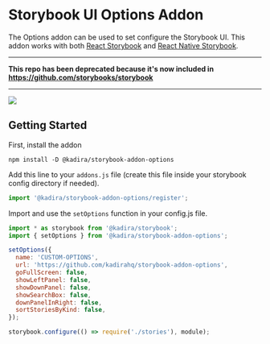 # Storybook UI Options Addon

The Options addon can be used to set configure the Storybook UI. This addon works with both [React Storybook](https://github.com/kadirahq/react-storybook) and [React Native Storybook](https://github.com/kadirahq/react-native-storybook).

--- 

**This repo has been deprecated because it's now included in https://github.com/storybooks/storybook**

---

![](docs/screenshot.png)

## Getting Started

First, install the addon

```shell
npm install -D @kadira/storybook-addon-options
```

Add this line to your `addons.js` file (create this file inside your storybook config directory if needed).

```js
import '@kadira/storybook-addon-options/register';
```

Import and use the `setOptions` function in your config.js file.

```js
import * as storybook from '@kadira/storybook';
import { setOptions } from '@kadira/storybook-addon-options';

setOptions({
  name: 'CUSTOM-OPTIONS',
  url: 'https://github.com/kadirahq/storybook-addon-options',
  goFullScreen: false,
  showLeftPanel: false,
  showDownPanel: false,
  showSearchBox: false,
  downPanelInRight: false,
  sortStoriesByKind: false,
});

storybook.configure(() => require('./stories'), module);
```
